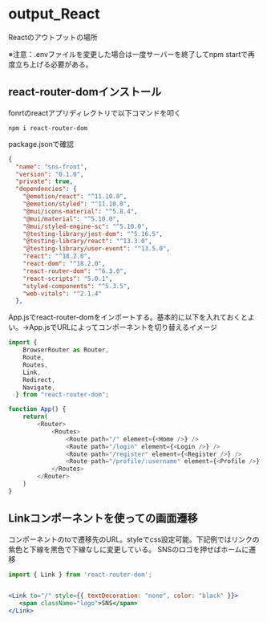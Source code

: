 # output_React
Reactのアウトプットの場所

※注意：.envファイルを変更した場合は一度サーバーを終了してnpm startで再度立ち上げる必要がある。


## react-router-domインストール

fonrtのreactアプリディレクトリで以下コマンドを叩く
```
npm i react-router-dom
```

package.jsonで確認

```.json
{
  "name": "sns-front",
  "version": "0.1.0",
  "private": true,
  "dependencies": {
    "@emotion/react": "^11.10.0",
    "@emotion/styled": "^11.10.0",
    "@mui/icons-material": "^5.8.4",
    "@mui/material": "^5.10.0",
    "@mui/styled-engine-sc": "^5.10.0",
    "@testing-library/jest-dom": "^5.16.5",
    "@testing-library/react": "^13.3.0",
    "@testing-library/user-event": "^13.5.0",
    "react": "^18.2.0",
    "react-dom": "^18.2.0",
    "react-router-dom": "^6.3.0",
    "react-scripts": "5.0.1",
    "styled-components": "^5.3.5",
    "web-vitals": "^2.1.4"
  },
```

App.jsでreact-router-domをインポートする。基本的に以下を入れておくとよい。→App.jsでURLによってコンポーネントを切り替えるイメージ
```app.js
import {
    BrowserRouter as Router,
    Route,
    Routes,
    Link,
    Redirect,
    Navigate,
  } from "react-router-dom";
```

```app.js
function App() {
    return(
        <Router>
            <Routes>
                <Route path="/" element={<Home />} />
                <Route path="/login" element={<Login />} />
                <Route path="/register" element={<Register />} />
                <Route path="/profile/:username" element={<Profile />} />
            </Routes>
        </Router>
    )
}
```

## Linkコンポーネントを使っての画面遷移
<Link>コンポーネントのtoで遷移先のURL。styleでcss設定可能。下記例ではリンクの紫色と下線を黒色で下線なしに変更している。
  SNSのロゴを押せばホームに遷移

```app.jsx
import { Link } from 'react-router-dom';


<Link to="/" style={{ textDecoration: "none", color: "black" }}>
   <span className="logo">SNS</span>
</Link>
```


